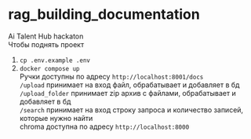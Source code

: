 # rag_building_documentation
Ai Talent Hub hackaton  
Чтобы поднять проект  
1. ```cp .env.example .env```
2. ```docker compose up```  
Ручки доступны по адресу ```http://localhost:8001/docs```  
```/upload``` принимает на вход файл, обрабатывает и добавляет в бд  
```/upload_folder``` принимает zip архив с файлами, обрабатывает и добавляет в бд  
```/search``` принимает на вход строку запроса и количество записей, которые нужно найти  
chroma доступна по адресу ```http://localhost:8000```